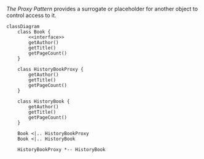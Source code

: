 *The Proxy Pattern* provides a surrogate or placeholder for another object to control access to it.

```mermaid
classDiagram
    class Book {
        <<interface>>
        getAuthor()
        getTitle()
        getPageCount()
    }

    class HistoryBookProxy {
        getAuthor()
        getTitle()
        getPageCount()
    }

    class HistoryBook {
        getAuthor()
        getTitle()
        getPageCount()
    }

    Book <|.. HistoryBookProxy
    Book <|.. HistoryBook

    HistoryBookProxy *-- HistoryBook
```

